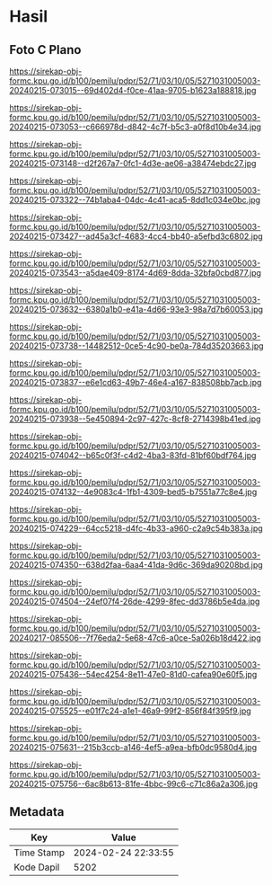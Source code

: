# Hasil

## Foto C Plano

https://sirekap-obj-formc.kpu.go.id/b100/pemilu/pdpr/52/71/03/10/05/5271031005003-20240215-073015--69d402d4-f0ce-41aa-9705-b1623a188818.jpg

https://sirekap-obj-formc.kpu.go.id/b100/pemilu/pdpr/52/71/03/10/05/5271031005003-20240215-073053--c666978d-d842-4c7f-b5c3-a0f8d10b4e34.jpg

https://sirekap-obj-formc.kpu.go.id/b100/pemilu/pdpr/52/71/03/10/05/5271031005003-20240215-073148--d2f267a7-0fc1-4d3e-ae06-a38474ebdc27.jpg

https://sirekap-obj-formc.kpu.go.id/b100/pemilu/pdpr/52/71/03/10/05/5271031005003-20240215-073322--74b1aba4-04dc-4c41-aca5-8dd1c034e0bc.jpg

https://sirekap-obj-formc.kpu.go.id/b100/pemilu/pdpr/52/71/03/10/05/5271031005003-20240215-073427--ad45a3cf-4683-4cc4-bb40-a5efbd3c6802.jpg

https://sirekap-obj-formc.kpu.go.id/b100/pemilu/pdpr/52/71/03/10/05/5271031005003-20240215-073543--a5dae409-8174-4d69-8dda-32bfa0cbd877.jpg

https://sirekap-obj-formc.kpu.go.id/b100/pemilu/pdpr/52/71/03/10/05/5271031005003-20240215-073632--6380a1b0-e41a-4d66-93e3-98a7d7b60053.jpg

https://sirekap-obj-formc.kpu.go.id/b100/pemilu/pdpr/52/71/03/10/05/5271031005003-20240215-073738--14482512-0ce5-4c90-be0a-784d35203663.jpg

https://sirekap-obj-formc.kpu.go.id/b100/pemilu/pdpr/52/71/03/10/05/5271031005003-20240215-073837--e6e1cd63-49b7-46e4-a167-838508bb7acb.jpg

https://sirekap-obj-formc.kpu.go.id/b100/pemilu/pdpr/52/71/03/10/05/5271031005003-20240215-073938--5e450894-2c97-427c-8cf8-2714398b41ed.jpg

https://sirekap-obj-formc.kpu.go.id/b100/pemilu/pdpr/52/71/03/10/05/5271031005003-20240215-074042--b65c0f3f-c4d2-4ba3-83fd-81bf60bdf764.jpg

https://sirekap-obj-formc.kpu.go.id/b100/pemilu/pdpr/52/71/03/10/05/5271031005003-20240215-074132--4e9083c4-1fb1-4309-bed5-b7551a77c8e4.jpg

https://sirekap-obj-formc.kpu.go.id/b100/pemilu/pdpr/52/71/03/10/05/5271031005003-20240215-074229--64cc5218-d4fc-4b33-a960-c2a9c54b383a.jpg

https://sirekap-obj-formc.kpu.go.id/b100/pemilu/pdpr/52/71/03/10/05/5271031005003-20240215-074350--638d2faa-6aa4-41da-9d6c-369da90208bd.jpg

https://sirekap-obj-formc.kpu.go.id/b100/pemilu/pdpr/52/71/03/10/05/5271031005003-20240215-074504--24ef07f4-26de-4299-8fec-dd3786b5e4da.jpg

https://sirekap-obj-formc.kpu.go.id/b100/pemilu/pdpr/52/71/03/10/05/5271031005003-20240217-085506--7f76eda2-5e68-47c6-a0ce-5a026b18d422.jpg

https://sirekap-obj-formc.kpu.go.id/b100/pemilu/pdpr/52/71/03/10/05/5271031005003-20240215-075436--54ec4254-8e11-47e0-81d0-cafea90e60f5.jpg

https://sirekap-obj-formc.kpu.go.id/b100/pemilu/pdpr/52/71/03/10/05/5271031005003-20240215-075525--e01f7c24-a1e1-46a9-99f2-856f84f395f9.jpg

https://sirekap-obj-formc.kpu.go.id/b100/pemilu/pdpr/52/71/03/10/05/5271031005003-20240215-075631--215b3ccb-a146-4ef5-a9ea-bfb0dc9580d4.jpg

https://sirekap-obj-formc.kpu.go.id/b100/pemilu/pdpr/52/71/03/10/05/5271031005003-20240215-075756--6ac8b613-81fe-4bbc-99c6-c71c86a2a306.jpg


## Metadata

| Key        | Value               |
| ---------- | ------------------- |
| Time Stamp | 2024-02-24 22:33:55 |
| Kode Dapil | 5202                |




